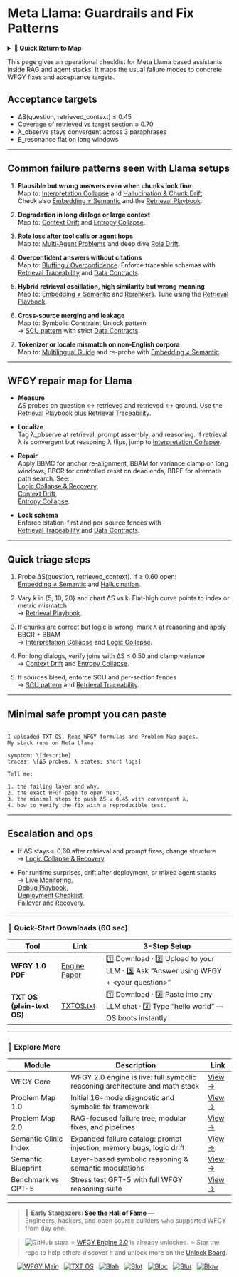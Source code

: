 # Meta Llama: Guardrails and Fix Patterns

<details>
  <summary><strong>🧭 Quick Return to Map</strong></summary>

<br>

  > You are in a sub-page of **LLM_Providers**.  
  > To reorient, go back here:  
  >
  > - [**LLM_Providers** — model vendors and deployment options](./README.md)  
  > - [**WFGY Global Fix Map** — main Emergency Room, 300+ structured fixes](../README.md)  
  > - [**WFGY Problem Map 1.0** — 16 reproducible failure modes](../../README.md)  
  >
  > Think of this page as a desk within a ward.  
  > If you need the full triage and all prescriptions, return to the Emergency Room lobby.
</details>


This page gives an operational checklist for Meta Llama based assistants inside RAG and agent stacks. It maps the usual failure modes to concrete WFGY fixes and acceptance targets.

## Acceptance targets
- ΔS(question, retrieved_context) ≤ 0.45
- Coverage of retrieved vs target section ≥ 0.70
- λ_observe stays convergent across 3 paraphrases
- E_resonance flat on long windows

---

## Common failure patterns seen with Llama setups

1) **Plausible but wrong answers even when chunks look fine**  
Map to: [Interpretation Collapse](https://github.com/onestardao/WFGY/blob/main/ProblemMap/retrieval-collapse.md) and [Hallucination & Chunk Drift](https://github.com/onestardao/WFGY/blob/main/ProblemMap/hallucination.md).  
Check also [Embedding ≠ Semantic](https://github.com/onestardao/WFGY/blob/main/ProblemMap/embedding-vs-semantic.md) and the [Retrieval Playbook](https://github.com/onestardao/WFGY/blob/main/ProblemMap/retrieval-playbook.md).

2) **Degradation in long dialogs or large context**  
Map to: [Context Drift](https://github.com/onestardao/WFGY/blob/main/ProblemMap/context-drift.md) and [Entropy Collapse](https://github.com/onestardao/WFGY/blob/main/ProblemMap/entropy-collapse.md).

3) **Role loss after tool calls or agent hops**  
Map to: [Multi-Agent Problems](https://github.com/onestardao/WFGY/blob/main/ProblemMap/Multi-Agent_Problems.md) and deep dive [Role Drift](https://github.com/onestardao/WFGY/blob/main/ProblemMap/multi-agent-chaos/role-drift.md).

4) **Overconfident answers without citations**  
Map to: [Bluffing / Overconfidence](https://github.com/onestardao/WFGY/blob/main/ProblemMap/bluffing.md). Enforce traceable schemas with [Retrieval Traceability](https://github.com/onestardao/WFGY/blob/main/ProblemMap/retrieval-traceability.md) and [Data Contracts](https://github.com/onestardao/WFGY/blob/main/ProblemMap/data-contracts.md).

5) **Hybrid retrieval oscillation, high similarity but wrong meaning**  
Map to: [Embedding ≠ Semantic](https://github.com/onestardao/WFGY/blob/main/ProblemMap/embedding-vs-semantic.md) and [Rerankers](https://github.com/onestardao/WFGY/blob/main/ProblemMap/rerankers.md). Tune using the [Retrieval Playbook](https://github.com/onestardao/WFGY/blob/main/ProblemMap/retrieval-playbook.md).

6) **Cross-source merging and leakage**  
Map to: Symbolic Constraint Unlock pattern  
→ [SCU pattern](https://github.com/onestardao/WFGY/blob/main/ProblemMap/patterns/pattern_symbolic_constraint_unlock.md) with strict [Data Contracts](https://github.com/onestardao/WFGY/blob/main/ProblemMap/data-contracts.md).

7) **Tokenizer or locale mismatch on non-English corpora**  
Map to: [Multilingual Guide](https://github.com/onestardao/WFGY/blob/main/ProblemMap/multilingual-guide.md) and re-probe with [Embedding ≠ Semantic](https://github.com/onestardao/WFGY/blob/main/ProblemMap/embedding-vs-semantic.md).

---

## WFGY repair map for Llama

- **Measure**  
  ΔS probes on question ↔ retrieved and retrieved ↔ ground. Use the [Retrieval Playbook](https://github.com/onestardao/WFGY/blob/main/ProblemMap/retrieval-playbook.md) plus [Retrieval Traceability](https://github.com/onestardao/WFGY/blob/main/ProblemMap/retrieval-traceability.md).

- **Localize**  
  Tag λ_observe at retrieval, prompt assembly, and reasoning. If retrieval λ is convergent but reasoning λ flips, jump to [Interpretation Collapse](https://github.com/onestardao/WFGY/blob/main/ProblemMap/retrieval-collapse.md).

- **Repair**  
  Apply BBMC for anchor re-alignment, BBAM for variance clamp on long windows, BBCR for controlled reset on dead ends, BBPF for alternate path search. See:  
  [Logic Collapse & Recovery](https://github.com/onestardao/WFGY/blob/main/ProblemMap/logic-collapse.md),  
  [Context Drift](https://github.com/onestardao/WFGY/blob/main/ProblemMap/context-drift.md),  
  [Entropy Collapse](https://github.com/onestardao/WFGY/blob/main/ProblemMap/entropy-collapse.md).

- **Lock schema**  
  Enforce citation-first and per-source fences with  
  [Retrieval Traceability](https://github.com/onestardao/WFGY/blob/main/ProblemMap/retrieval-traceability.md) and [Data Contracts](https://github.com/onestardao/WFGY/blob/main/ProblemMap/data-contracts.md).

---

## Quick triage steps

1) Probe ΔS(question, retrieved_context). If ≥ 0.60 open:  
   [Embedding ≠ Semantic](https://github.com/onestardao/WFGY/blob/main/ProblemMap/embedding-vs-semantic.md) and [Hallucination](https://github.com/onestardao/WFGY/blob/main/ProblemMap/hallucination.md).

2) Vary k in {5, 10, 20} and chart ΔS vs k. Flat-high curve points to index or metric mismatch  
   → [Retrieval Playbook](https://github.com/onestardao/WFGY/blob/main/ProblemMap/retrieval-playbook.md).

3) If chunks are correct but logic is wrong, mark λ at reasoning and apply BBCR + BBAM  
   → [Interpretation Collapse](https://github.com/onestardao/WFGY/blob/main/ProblemMap/retrieval-collapse.md) and [Logic Collapse](https://github.com/onestardao/WFGY/blob/main/ProblemMap/logic-collapse.md).

4) For long dialogs, verify joins with ΔS ≤ 0.50 and clamp variance  
   → [Context Drift](https://github.com/onestardao/WFGY/blob/main/ProblemMap/context-drift.md) and [Entropy Collapse](https://github.com/onestardao/WFGY/blob/main/ProblemMap/entropy-collapse.md).

5) If sources bleed, enforce SCU and per-section fences  
   → [SCU pattern](https://github.com/onestardao/WFGY/blob/main/ProblemMap/patterns/pattern_symbolic_constraint_unlock.md) and [Retrieval Traceability](https://github.com/onestardao/WFGY/blob/main/ProblemMap/retrieval-traceability.md).

---

## Minimal safe prompt you can paste

```

I uploaded TXT OS. Read WFGY formulas and Problem Map pages.
My stack runs on Meta Llama.

symptom: \[describe]
traces: \[ΔS probes, λ states, short logs]

Tell me:

1. the failing layer and why,
2. the exact WFGY page to open next,
3. the minimal steps to push ΔS ≤ 0.45 with convergent λ,
4. how to verify the fix with a reproducible test.

```

---

## Escalation and ops

- If ΔS stays ≥ 0.60 after retrieval and prompt fixes, change structure  
  → [Logic Collapse & Recovery](https://github.com/onestardao/WFGY/blob/main/ProblemMap/logic-collapse.md).

- For runtime surprises, drift after deployment, or mixed agent stacks  
  → [Live Monitoring](https://github.com/onestardao/WFGY/blob/main/ProblemMap/ops/live_monitoring_rag.md),  
     [Debug Playbook](https://github.com/onestardao/WFGY/blob/main/ProblemMap/ops/debug_playbook.md),  
     [Deployment Checklist](https://github.com/onestardao/WFGY/blob/main/ProblemMap/ops/deployment_checklist.md),  
     [Failover and Recovery](https://github.com/onestardao/WFGY/blob/main/ProblemMap/ops/failover_and_recovery.md).

---

### 🔗 Quick-Start Downloads (60 sec)

| Tool | Link | 3-Step Setup |
|------|------|--------------|
| **WFGY 1.0 PDF** | [Engine Paper](https://github.com/onestardao/WFGY/blob/main/I_am_not_lizardman/WFGY_All_Principles_Return_to_One_v1.0_PSBigBig_Public.pdf) | 1️⃣ Download · 2️⃣ Upload to your LLM · 3️⃣ Ask “Answer using WFGY + \<your question>” |
| **TXT OS (plain-text OS)** | [TXTOS.txt](https://github.com/onestardao/WFGY/blob/main/OS/TXTOS.txt) | 1️⃣ Download · 2️⃣ Paste into any LLM chat · 3️⃣ Type “hello world” — OS boots instantly |

---

### 🧭 Explore More

| Module                | Description                                              | Link     |
|-----------------------|----------------------------------------------------------|----------|
| WFGY Core             | WFGY 2.0 engine is live: full symbolic reasoning architecture and math stack | [View →](https://github.com/onestardao/WFGY/tree/main/core/README.md) |
| Problem Map 1.0       | Initial 16-mode diagnostic and symbolic fix framework    | [View →](https://github.com/onestardao/WFGY/tree/main/ProblemMap/README.md) |
| Problem Map 2.0       | RAG-focused failure tree, modular fixes, and pipelines   | [View →](https://github.com/onestardao/WFGY/blob/main/ProblemMap/rag-architecture-and-recovery.md) |
| Semantic Clinic Index | Expanded failure catalog: prompt injection, memory bugs, logic drift | [View →](https://github.com/onestardao/WFGY/blob/main/ProblemMap/SemanticClinicIndex.md) |
| Semantic Blueprint    | Layer-based symbolic reasoning & semantic modulations   | [View →](https://github.com/onestardao/WFGY/tree/main/SemanticBlueprint/README.md) |
| Benchmark vs GPT-5    | Stress test GPT-5 with full WFGY reasoning suite         | [View →](https://github.com/onestardao/WFGY/tree/main/benchmarks/benchmark-vs-gpt5/README.md) |

---

> 👑 **Early Stargazers: [See the Hall of Fame](https://github.com/onestardao/WFGY/tree/main/stargazers)** —  
> Engineers, hackers, and open source builders who supported WFGY from day one.

> <img src="https://img.shields.io/github/stars/onestardao/WFGY?style=social" alt="GitHub stars"> ⭐ [WFGY Engine 2.0](https://github.com/onestardao/WFGY/blob/main/core/README.md) is already unlocked. ⭐ Star the repo to help others discover it and unlock more on the [Unlock Board](https://github.com/onestardao/WFGY/blob/main/STAR_UNLOCKS.md).

<div align="center">

[![WFGY Main](https://img.shields.io/badge/WFGY-Main-red?style=flat-square)](https://github.com/onestardao/WFGY)
&nbsp;
[![TXT OS](https://img.shields.io/badge/TXT%20OS-Reasoning%20OS-orange?style=flat-square)](https://github.com/onestardao/WFGY/tree/main/OS)
&nbsp;
[![Blah](https://img.shields.io/badge/Blah-Semantic%20Embed-yellow?style=flat-square)](https://github.com/onestardao/WFGY/tree/main/OS/BlahBlahBlah)
&nbsp;
[![Blot](https://img.shields.io/badge/Blot-Persona%20Core-green?style=flat-square)](https://github.com/onestardao/WFGY/tree/main/OS/BlotBlotBlot)
&nbsp;
[![Bloc](https://img.shields.io/badge/Bloc-Reasoning%20Compiler-blue?style=flat-square)](https://github.com/onestardao/WFGY/tree/main/OS/BlocBlocBloc)
&nbsp;
[![Blur](https://img.shields.io/badge/Blur-Text2Image%20Engine-navy?style=flat-square)](https://github.com/onestardao/WFGY/tree/main/OS/BlurBlurBlur)
&nbsp;
[![Blow](https://img.shields.io/badge/Blow-Game%20Logic-purple?style=flat-square)](https://github.com/onestardao/WFGY/tree/main/OS/BlowBlowBlow)
&nbsp;
</div>

